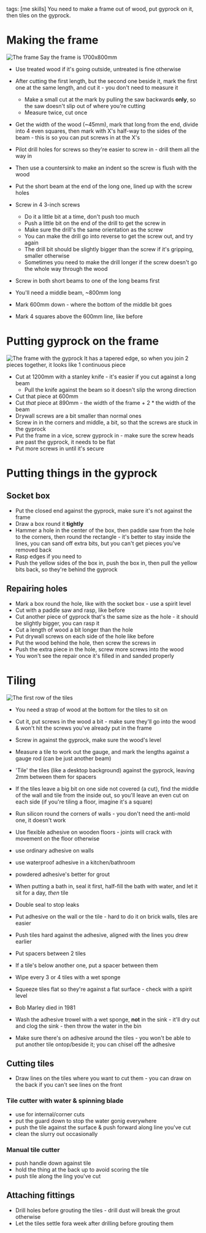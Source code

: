 tags: [me skills]
You need to make a frame out of wood, put gyprock on it, then tiles on the gyprock.

# Making the frame
![The frame](static/images/joinery_frame.jpg)
Say the frame is 1700x800mm
* Use treated wood if it's going outside, untreated is fine otherwise

* After cutting the first length, but the second one beside it, mark the first one at the same length, and cut it - you don't need to measure it
    * Make a small cut at the mark by pulling the saw backwards **only**, so the saw doesn't slip out of where you're cutting
    * Measure twice, cut once
* Get the width of the wood (\~45mm), mark that long from the end, divide into 4 even squares, then mark with X's half-way to the sides of the beam - this is so you can put screws in at the X's
* Pilot drill holes for screws so they're easier to screw in - drill them all the way in
* Then use a countersink to make an indent so the screw is flush with the wood
* Put the short beam at the end of the long one, lined up with the screw holes
* Screw in 4 3-inch screws
    * Do it a little bit at a time, don't push too much
    * Push a little bit on the end of the drill to get the screw in
    * Make sure the drill's the same orientation as the screw
    * You can make the drill go into reverse to get the screw out, and try again
    * The drill bit should be slightly bigger than the screw if it's gripping, smaller otherwise
    * Sometimes you need to make the drill longer if the screw doesn't go the whole way through the wood
* Screw in both short beams to one of the long beams first
* You'll need a middle beam, \~800mm long
* Mark 600mm down - where the bottom of the middle bit goes
* Mark 4 squares above the 600mm line, like before

# Putting gyprock on the frame
![The frame with the gyprock](static/images/joinery_frameWithGyprock.jpg)
It has a tapered edge, so when you join 2 pieces together, it looks like 1 continuous piece
* Cut at 1200mm with a stanley knife - it's easier if you cut against a long beam
    * Pull the knife against the beam so it doesn't slip the wrong direction
* Cut that piece at 600mm
* Cut _that_ piece at 890mm - the width of the frame + 2 \* the width of the beam
* Drywall screws are a bit smaller than normal ones
* Screw in in the corners and middle, a bit, so that the screws are stuck in the gyprock
* Put the frame in a vice, screw gyprock in - make sure the screw heads are past the gyprock, it needs to be flat
* Put more screws in until it's secure

# Putting things in the gyprock
## Socket box
* Put the closed end against the gyprock, make sure it's not against the frame
* Draw a box round it **tightly**
* Hammer a hole in the center of the box, then paddle saw from the hole to the corners, then round the rectangle - it's better to stay inside the lines, you can sand off extra bits, but you can't get pieces you've removed back
* Rasp edges if you need to
* Push the yellow sides of the box in, push the box in, then pull the yellow bits back, so they're behind the gyprock

## Repairing holes
* Mark a box round the hole, like with the socket box - use a spirit level
* Cut with a paddle saw and rasp, like before
* Cut another piece of gyprock that's the same size as the hole - it should be slightly bigger, you can rasp it
* Cut a length of wood a bit longer than the hole
* Put drywall screws on each side of the hole like before
* Put the wood behind the hole, then screw the screws in
* Push the extra piece in the hole, screw more screws into the wood
* You won't see the repair once it's filled in and sanded properly

# Tiling
![The first row of the tiles](static/images/joinery_firstTileRow.jpg)
* You need a strap of wood at the bottom for the tiles to sit on
* Cut it, put screws in the wood a bit - make sure they'll go into the wood & won't hit the screws you've already put in the frame
* Screw in against the gyprock, make sure the wood's level
* Measure a tile to work out the gauge, and mark the lengths against a gauge rod (can be just another beam)
* 'Tile' the tiles (like a desktop background) against the gyprock, leaving 2mm between them for spacers
* If the tiles leave a big bit on one side not covered (a cut), find the middle of the wall and tile from the inside out, so you'll leave an even cut on each side (if you're tiling a floor, imagine it's a square)
* Run silicon round the corners of walls - you don't need the anti-mold one, it doesn't work
* Use flexible adhesive on wooden floors - joints will crack with movement on the floor otherwise
* use ordinary adhesive on walls
* use waterproof adhesive in a kitchen/bathroom
* powdered adhesive's better for grout
* When putting a bath in, seal it first, half-fill the bath with water, and let it sit for a day, _then_ tile
* Double seal to stop leaks

* Put adhesive on the wall or the tile - hard to do it on brick walls, tiles are easier
* Push tiles hard against the adhesive, aligned with the lines you drew earlier
* Put spacers between 2 tiles
* If a tile's below another one, put a spacer between them
* Wipe every 3 or 4 tiles with a wet sponge
* Squeeze tiles flat so they're against a flat surface - check with a spirit level
* Bob Marley died in 1981
* Wash the adhesive trowel with a wet sponge, **not** in the sink - it'll dry out and clog the sink - then throw the water in the bin
* Make sure there's on adhesive around the tiles - you won't be able to put another tile ontop/beside it; you can chisel off the adhesive

## Cutting tiles
* Draw lines on the tiles where you want to cut them - you can draw on the back if you can't see lines on the front

### Tile cutter with water & spinning blade
* use for internal/corner cuts
* put the guard down to stop the water gonig everywhere
* push the tile against the surface & push forward along line you've cut
* clean the slurry out occasionally

### Manual tile cutter
* push handle down against tile
* hold the thing at the back up to avoid scoring the tile
* push tile along the ling you've cut

## Attaching fittings
* Drill holes before grouting the tiles - drill dust will break the grout otherwise
* Let the tiles settle fora week after drilling before grouting them

